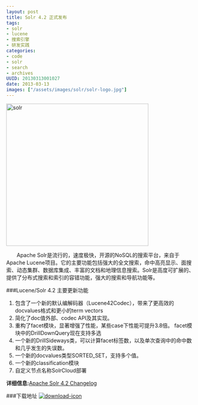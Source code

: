 ```yaml
--- 
layout: post
title: Solr 4.2 正式发布
tags: 
- solr
- lucene
- 搜索引擎
- 研发实践
categories:
- code
- solr
- search
- archives
UUID: 20130313001027
date: 2013-03-13
images: ["/assets/images/solr/solr-logo.jpg"]
---
```


<a href="{{site.aliyun_oss}}/assets/images/solr/solr-logo.jpg" alt="python" target="_bank">
<img src="{{site.aliyun_oss}}/assets/images/solr/solr-logo.jpg" alt="solr" width="380px" class="img-center"/>
</a>

 　　Apache Solr是流行的，速度极快，开源的NoSQL的搜索平台，来自于Apache Lucene项目。它的主要功能包括强大的全文搜索，命中高亮显示、面搜索、动态集群、数据库集成、丰富的文档和地理信息搜索。Solr是高度可扩展的、 提供了分布式搜索和索引的容错功能，强大的搜索和导航功能等。

###Lucene/Solr 4.2 主要更新功能
<ol>
<li>包含了一个新的默认编解码器（Lucene42Codec），带来了更高效的docvalues格式和更小的term vectors</li>
<li>简化了doc值外部、codec API及其实现。</li>
<li>重构了facet模块，显著增强了性能，某些case下性能可提升3.8倍。
facet模块中的DrillDownQuery现在支持多选</li>
<li>一个新的DrillSideways类，可以计算facet标签数，以及单次查询中的命中数和几乎发生的失误数。</li>
<li>一个新的docvalues类型SORTED_SET，支持多个值。</li>
<li>一个新的classification模块</li>
<li>自定义节点名称SolrCloud部署</li>
</ol>

<strong>详细信息:</strong><a href="http://wiki.apache.org/lucene-java/ReleaseNote42#referrer=solr.pl" target="_bank" alt="solr-4.2 changes">Apache Solr 4.2 Changelog </a>

###下载地址
<a href="http://lucene.apache.org/solr/" target="_bank" alt="Solr4.2">
<img src="{{site.aliyun_oss}}/media/demi/img/download.gif" alt="download-icon" />
</a>



